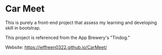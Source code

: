 # Car Meet

This is purely a front-end project that assess my learning and developing skill in bootstrap.

This project is referenced from the App Brewery's "Tindog."

Website: https://jeffreen0322.github.io/CarMeet/
